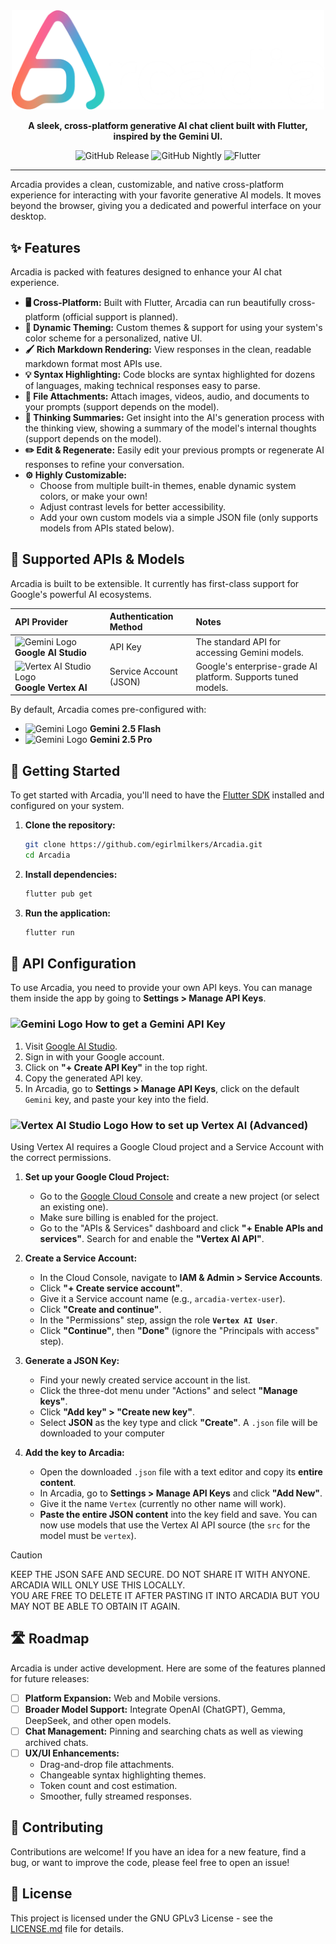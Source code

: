 <div align="center">
  
<img src="arcadia.png" alt="Arcadia Banner" width="500px">
  
**A sleek, cross-platform generative AI chat client built with Flutter, inspired by the Gemini UI.**

![GitHub Release](https://img.shields.io/github/v/release/egirlmilkers/Arcadia?display_name=release)
![GitHub Nightly](https://img.shields.io/github/v/release/egirlmilkers/Arcadia?include_prereleases&display_name=release&label=nightly)
![Flutter](https://img.shields.io/badge/Flutter%203.x-%2302569B.svg?&logo=Flutter&logoColor=white)

</div>

---

Arcadia provides a clean, customizable, and native cross-platform experience for interacting with your favorite generative AI models. It moves beyond the browser, giving you a dedicated and powerful interface on your desktop.

## ✨ Features

Arcadia is packed with features designed to enhance your AI chat experience.

* **🖥️ Cross-Platform:** Built with Flutter, Arcadia can run beautifully cross-platform (official support is planned).
* **🎨 Dynamic Theming:** Custom themes & support for using your system's color scheme for a personalized, native UI.
* **🖌️ Rich Markdown Rendering:** View responses in the clean, readable markdown format most APIs use.
* **💡 Syntax Highlighting:** Code blocks are syntax highlighted for dozens of languages, making technical responses easy to parse.
* **📎 File Attachments:** Attach images, videos, audio, and documents to your prompts (support depends on the model).
* **🤔 Thinking Summaries:** Get insight into the AI's generation process with the thinking view, showing a summary of the model's internal thoughts (support depends on the model).
* **✏️ Edit & Regenerate:** Easily edit your previous prompts or regenerate AI responses to refine your conversation.
* **⚙️ Highly Customizable:**
    * Choose from multiple built-in themes, enable dynamic system colors, or make your own!
    * Adjust contrast levels for better accessibility.
    * Add your own custom models via a simple JSON file (only supports models from APIs stated below).

## 🔌 Supported APIs & Models

Arcadia is built to be extensible. It currently has first-class support for Google's powerful AI ecosystems.

| API Provider | Authentication Method | Notes |
| :--- | :--- | :--- |
| <img src="https://www.gstatic.com/bricks/image/01dd37b1-cf14-4c80-8bfd-beb120ab4034.png" alt="Gemini Logo" width="15px"> **Google AI Studio** | API Key | The standard API for accessing Gemini models. |
| <img src="https://www.gstatic.com/bricks/image/77244d96-fa3d-4755-b61d-bddd4f775b2c.svg" alt="Vertex AI Studio Logo" width="15px"> **Google Vertex AI** | Service Account (JSON) | Google's enterprise-grade AI platform. Supports tuned models. |

By default, Arcadia comes pre-configured with:

* <img src="https://www.gstatic.com/bricks/image/01dd37b1-cf14-4c80-8bfd-beb120ab4034.png" alt="Gemini Logo" width="15px"> **Gemini 2.5 Flash**
* <img src="https://www.gstatic.com/bricks/image/01dd37b1-cf14-4c80-8bfd-beb120ab4034.png" alt="Gemini Logo" width="15px"> **Gemini 2.5 Pro**

## 🚀 Getting Started

To get started with Arcadia, you'll need to have the [Flutter SDK](https://docs.flutter.dev/get-started/install) installed and configured on your system.

1.  **Clone the repository:**
    ```bash
    git clone https://github.com/egirlmilkers/Arcadia.git
    cd Arcadia
    ```
2.  **Install dependencies:**
    ```bash
    flutter pub get
    ```
3.  **Run the application:**
    ```bash
    flutter run
    ```

## 🔑 API Configuration

To use Arcadia, you need to provide your own API keys. You can manage them inside the app by going to **Settings > Manage API Keys**.

### <img src="https://www.gstatic.com/bricks/image/01dd37b1-cf14-4c80-8bfd-beb120ab4034.png" alt="Gemini Logo" width="20px"> How to get a Gemini API Key

1.  Visit [Google AI Studio](https://aistudio.google.com/apikey).
2.  Sign in with your Google account.
3.  Click on **"+ Create API Key"** in the top right.
5.  Copy the generated API key.
6.  In Arcadia, go to **Settings > Manage API Keys**, click on the default `Gemini` key, and paste your key into the field.

### <img src="https://www.gstatic.com/bricks/image/77244d96-fa3d-4755-b61d-bddd4f775b2c.svg" alt="Vertex AI Studio Logo" width="20px"> How to set up Vertex AI (Advanced)

Using Vertex AI requires a Google Cloud project and a Service Account with the correct permissions.

1.  **Set up your Google Cloud Project:**
    * Go to the [Google Cloud Console](https://console.cloud.google.com/) and create a new project (or select an existing one).
    * Make sure billing is enabled for the project.
    * Go to the "APIs & Services" dashboard and click **"+ Enable APIs and services"**. Search for and enable the **"Vertex AI API"**.

2.  **Create a Service Account:**
    * In the Cloud Console, navigate to **IAM & Admin > Service Accounts**.
    * Click **"+ Create service account"**.
    * Give it a Service account name (e.g., `arcadia-vertex-user`).
    * Click **"Create and continue"**.
    * In the "Permissions" step, assign the role **`Vertex AI User`**.
    * Click **"Continue"**, then **"Done"** (ignore the "Principals with access" step).

3.  **Generate a JSON Key:**
    * Find your newly created service account in the list.
    * Click the three-dot menu under "Actions" and select **"Manage keys"**.
    * Click **"Add key" > "Create new key"**.
    * Select **JSON** as the key type and click **"Create"**. A `.json` file will be downloaded to your computer

4.  **Add the key to Arcadia:**
    * Open the downloaded `.json` file with a text editor and copy its **entire content**.
    * In Arcadia, go to **Settings > Manage API Keys** and click **"Add New"**.
    * Give it the name `Vertex` (currently no other name will work).
    * **Paste the entire JSON content** into the key field and save. You can now use models that use the Vertex AI API source (the `src` for the model must be `vertex`).

> [!CAUTION]
> KEEP THE JSON SAFE AND SECURE. DO NOT SHARE IT WITH ANYONE. ARCADIA WILL ONLY USE THIS LOCALLY.<br>
> YOU ARE FREE TO DELETE IT AFTER PASTING IT INTO ARCADIA BUT YOU MAY NOT BE ABLE TO OBTAIN IT AGAIN.

## 🛣️ Roadmap

Arcadia is under active development. Here are some of the features planned for future releases:

-   [ ] **Platform Expansion:** Web and Mobile versions.
-   [ ] **Broader Model Support:** Integrate OpenAI (ChatGPT), Gemma, DeepSeek, and other open models.
-   [ ] **Chat Management:** Pinning and searching chats as well as viewing archived chats.
-   [ ] **UX/UI Enhancements:**
    -   Drag-and-drop file attachments.
    -   Changeable syntax highlighting themes.
    -   Token count and cost estimation.
    -   Smoother, fully streamed responses.

## 🙌 Contributing

Contributions are welcome! If you have an idea for a new feature, find a bug, or want to improve the code, please feel free to open an issue!

## 📄 License

This project is licensed under the GNU GPLv3 License - see the [LICENSE.md](LICENSE.md) file for details.